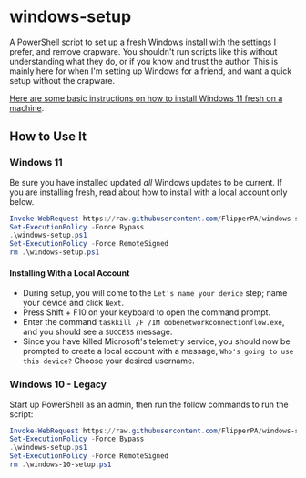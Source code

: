 # windows-setup

A PowerShell script to set up a fresh Windows install with the settings I prefer, and remove crapware. You shouldn't run scripts like this without understanding what they do, or if you know and trust the author. This is mainly here for when I'm setting up Windows for a friend, and want a quick setup without the crapware.

[Here are some basic instructions on how to install Windows 11 fresh on a machine](README-windows-setup.md).

## How to Use It

### Windows 11

Be sure you have installed updated *all* Windows updates to be current. If you are installing fresh, read about how to install with a local account only below.

```powershell
Invoke-WebRequest https://raw.githubusercontent.com/FlipperPA/windows-setup/main/windows-11-setup.ps1 -OutFile windows-setup.ps1
Set-ExecutionPolicy -Force Bypass
.\windows-setup.ps1
Set-ExecutionPolicy -Force RemoteSigned
rm .\windows-setup.ps1
```

#### Installing With a Local Account

* During setup, you will come to the `Let's name your device` step; name your device and click `Next`.
* Press Shift + F10 on your keyboard to open the command prompt.
* Enter the command `taskkill /F /IM oobenetworkconnectionflow.exe`, and you should see a `SUCCESS` message.
* Since you have killed Microsoft's telemetry service, you should now be prompted to create a local account with a message, `Who's going to use this device?` Choose your desired username.

### Windows 10 - Legacy

Start up PowerShell as an admin, then run the follow commands to run the script:

```powershell
Invoke-WebRequest https://raw.githubusercontent.com/FlipperPA/windows-setup/main/windows-10-setup.ps1 -OutFile windows-setup.ps1
Set-ExecutionPolicy -Force Bypass
.\windows-setup.ps1
Set-ExecutionPolicy -Force RemoteSigned
rm .\windows-10-setup.ps1
```

